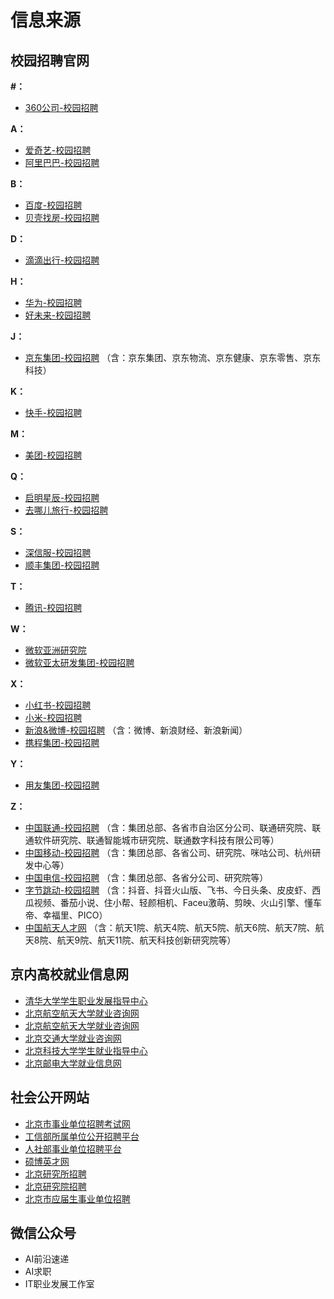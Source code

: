 # 信息来源

## 校园招聘官网

**\#：**

- [360公司-校园招聘](http://campus.360.cn/home)

**A：**

- [爱奇艺-校园招聘](https://careers.iqiyi.com/)
- [阿里巴巴-校园招聘](https://talent.alibaba.com/campus/home)

**B：**

- [百度-校园招聘](https://talent.baidu.com/external/baidu/campus.html)
- [贝壳找房-校园招聘](http://campus.ke.com/)

**D：**

- [滴滴出行-校园招聘](http://campus.didiglobal.com/campus_apply/didiglobal/6223#/)

**H：**

- [华为-校园招聘](https://career.huawei.com/reccampportal/portal5/campus-recruitment.html)
- [好未来-校园招聘](http://job.100tal.com/)

**J：**

- [京东集团-校园招聘](http://campus.jd.com/) （含：京东集团、京东物流、京东健康、京东零售、京东科技）

**K：**

- [快手-校园招聘](https://campus.kuaishou.cn/)

**M：**

- [美团-校园招聘](https://campus.meituan.com/recruit)

**Q：**

- [启明星辰-校园招聘](https://venusgroup.zhiye.com/Campus)
- [去哪儿旅行-校园招聘](https://app.mokahr.com/apply/qunar/4206#/)

**S：**

- [深信服-校园招聘](https://hr.sangfor.com/)
- [顺丰集团-校园招聘](http://campus.sf-express.com/#/homePage)  

**T：**

- [腾讯-校园招聘](https://join.qq.com/)

**W：**

- [微软亚洲研究院](https://www.msra.cn/zh-cn/jobs)
- [微软亚太研发集团-校园招聘](https://www.microsoft.com/zh-cn/ard/recruitment)

**X：**

- [小红书-校园招聘](https://job.xiaohongshu.com/campus)
- [小米-校园招聘](https://hr.xiaomi.com/)
- [新浪&微博-校园招聘](https://career.sina.com.cn/) （含：微博、新浪财经、新浪新闻）
- [携程集团-校园招聘](https://job.ctrip.com/index.html#/)

**Y：**

- [用友集团-校园招聘](http://career.yonyou.com/)

**Z：**

- [中国联通-校园招聘](http://chinaunicom.zhaopin.com/) （含：集团总部、各省市自治区分公司、联通研究院、联通软件研究院、联通智能城市研究院、联通数字科技有限公司等）
- [中国移动-校园招聘](https://job.10086.cn/) （含：集团总部、各省公司、研究院、咪咕公司、杭州研发中心等）
- [中国电信-校园招聘](http://www.chinatelecom.com.cn/zp/) （含：集团总部、各省分公司、研究院等）
- [字节跳动-校园招聘](https://jobs.bytedance.com/) （含：抖音、抖音火山版、飞书、今日头条、皮皮虾、西瓜视频、番茄小说、住小帮、轻颜相机、Faceu激萌、剪映、火山引擎、懂车帝、幸福里、PICO）
- [中国航天人才网](https://www.spacetalent.com.cn/zhiweicx.html) （含：航天1院、航天4院、航天5院、航天6院、航天7院、航天8院、航天9院、航天11院、航天科技创新研究院等）



## 京内高校就业信息网

- [清华大学学生职业发展指导中心](https://career.tsinghua.edu.cn/)
- [北京航空航天大学就业咨询网](https://career.buaa.edu.cn/)
- [北京航空航天大学就业咨询网](https://career.buaa.edu.cn/)
- [北京交通大学就业咨询网](http://job.njtu.edu.cn/frontpage/bjtu/html/index.html)
- [北京科技大学学生就业指导中心](https://job.ustb.edu.cn/)
- [北京邮电大学就业信息网](https://job.bupt.edu.cn/frontpage/bupt/html/index.html)



## 社会公开网站

- [北京市事业单位招聘考试网](http://www.shiyebian.net/beijing/index.html)
- [工信部所属单位公开招聘平台](http://www.gxbzhp.org.cn/)
- [人社部事业单位招聘平台](http://www.mohrss.gov.cn/SYrlzyhshbzb/fwyd/SYkaoshizhaopin/zyhgjjgsydwgkzp/zpgg/)
- [硕博英才网](http://www.shuobojob.cn/sydw/bj/)
- [北京研究所招聘](http://zhiwei.yingjiesheng.com/yanjiusuo/beijing/)
- [北京研究院招聘](http://zhiwei.yingjiesheng.com/yanjiuyuan/beijing/)
- [北京市应届生事业单位招聘](http://zhiwei.yingjiesheng.com/shiyedanwei/beijing/)



## 微信公众号

- AI前沿速递
- AI求职
- IT职业发展工作室

